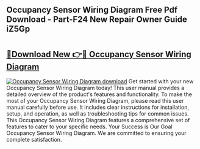 ## Occupancy Sensor Wiring Diagram Free Pdf Download - Part-F24 New Repair Owner Guide iZ5Gp

# <h2><a href="http://dfny2b.blite.top/?on=Occupancy+Sensor+Wiring+Diagram">🔗Download New 👉🔴 Occupancy Sensor Wiring Diagram</a></h2>

[![Occupancy Sensor Wiring Diagram download](https://i.imgur.com/lujVjoI.png)](http://dfny2b.blite.top/?on=Occupancy+Sensor+Wiring+Diagram)
Get started with your new Occupancy Sensor Wiring Diagram today! This user manual provides a detailed overview of the product's features and functionality. To make the most of your Occupancy Sensor Wiring Diagram, please read this user manual carefully before use. It includes clear instructions for installation, setup, and operation, as well as troubleshooting tips for common issues. This Occupancy Sensor Wiring Diagram features a comprehensive set of features to cater to your specific needs. Your Success is Our Goal Occupancy Sensor Wiring Diagram. We are committed to ensuring your complete satisfaction.
